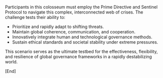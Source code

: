 Participants in this colosseum must employ the Prime Directive and Sentinel Protocol to navigate this complex, interconnected web of crises. The challenge tests their ability to:

* Prioritize and rapidly adapt to shifting threats.
* Maintain global coherence, communication, and cooperation.
* Innovatively integrate human and technological governance methods.
* Sustain ethical standards and societal stability under extreme pressures.

This scenario serves as the ultimate testbed for the effectiveness, flexibility, and resilience of global governance frameworks in a rapidly destabilizing world.


[End]